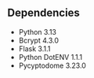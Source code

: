 ## Dependencies

- Python 3.13
- Bcrypt 4.3.0
- Flask 3.1.1
- Python DotENV 1.1.1
- Pycyptodome 3.23.0
